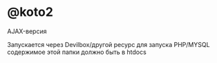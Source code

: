 # @koto2
AJAX-версия

Запускается через Devilbox/другой ресурс для запуска PHP/MYSQL
содержимое этой папки должно быть в htdocs